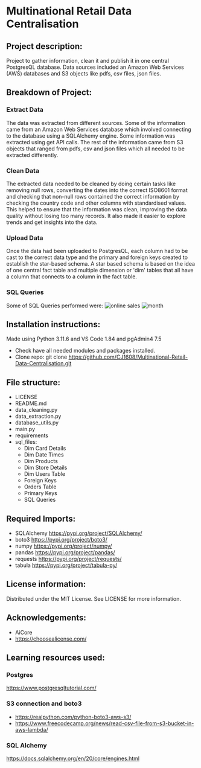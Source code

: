 # Multinational Retail Data Centralisation

## Project description:
Project to gather information, clean it and publish it in one central PostgresQL database. Data sources included an Amazon Web Services (AWS) databases and S3 objects like pdfs, csv files, json files.

## Breakdown of Project: 

### Extract Data
The data was extracted from different sources. Some of the information came from an Amazon Web Services database which involved connecting to the database using a SQLAlchemy engine. Some information was extracted using get API calls. The rest of the information came from S3 objects that ranged from pdfs, csv and json files which all needed to be extracted differently. 

### Clean Data 
The extracted data needed to be cleaned by doing certain tasks like removing null rows, converting the dates into the correct ISO8601 format and checking that non-null rows contained the correct information by checking the country code and other columns with standardised values. This helped to ensure that the information was clean, improving the data quality without losing too many records. It also made it easier to explore trends and get insights into the data. 

### Upload Data 
Once the data had been uploaded to PostgresQL, each column had to be cast to the correct data type and the primary and foreign keys created to establish the star-based schema. A star based schema is based on the idea of one central fact table and multiple dimension or 'dim' tables that all have a column that connects to a column in the fact table. 

### SQL Queries
Some of SQL Queries performed were:
![online sales](https://github.com/CJ1608/Multinational-Retail-Data-Centralisation/assets/128046995/d14c2924-c773-4dcb-956a-ab21e5026466)
![month](https://github.com/CJ1608/Multinational-Retail-Data-Centralisation/assets/128046995/1292297d-63f5-4179-90b8-5855c85440e9)



## Installation instructions:
Made using Python 3.11.6 and VS Code 1.84 and pgAdmin4 7.5
* Check have all needed modules and packages installed. 
* Clone repo: git clone https://github.com/CJ1608/Multinational-Retail-Data-Centralisation.git

## File structure:
* LICENSE
* README.md
* data_cleaning.py
* data_extraction.py
* database_utils.py
* main.py
* requirements
* sql_files:
     * Dim Card Details
     * Dim Date Times
     * Dim Products
     * Dim Store Details
     * Dim Users Table
     * Foreign Keys
     * Orders Table
     * Primary Keys
     * SQL Queries

## Required Imports:
* SQLAlchemy https://pypi.org/project/SQLAlchemy/
* boto3 https://pypi.org/project/boto3/
* numpy https://pypi.org/project/numpy/
* pandas https://pypi.org/project/pandas/
* requests https://pypi.org/project/requests/
* tabula https://pypi.org/project/tabula-py/
  
## License information:
Distributed under the MIT License. See LICENSE for more information. 

## Acknowledgements:
* AiCore
* https://choosealicense.com/

## Learning resources used:
### Postgres
https://www.postgresqltutorial.com/ 

### S3 connection and boto3
* https://realpython.com/python-boto3-aws-s3/ 
* https://www.freecodecamp.org/news/read-csv-file-from-s3-bucket-in-aws-lambda/ 

### SQL Alchemy 
https://docs.sqlalchemy.org/en/20/core/engines.html 
